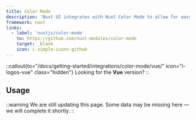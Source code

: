```yaml
---
title: Color Mode
description: 'Nuxt UI integrates with Nuxt Color Mode to allow for easy switching between light and dark themes.'
framework: nuxt
links:
  - label: 'nuxtjs/color-mode'
    to: https://github.com/nuxt-modules/color-mode
    target: _blank
    icon: i-simple-icons-github
---
```


::callout{to="/docs/getting-started/integrations/color-mode/vue/" icon="i-logos-vue" class="hidden"}
Looking for the **Vue** version?
::

## Usage

::warning
We are still updating this page. Some data may be missing here — we will complete it shortly.
::
